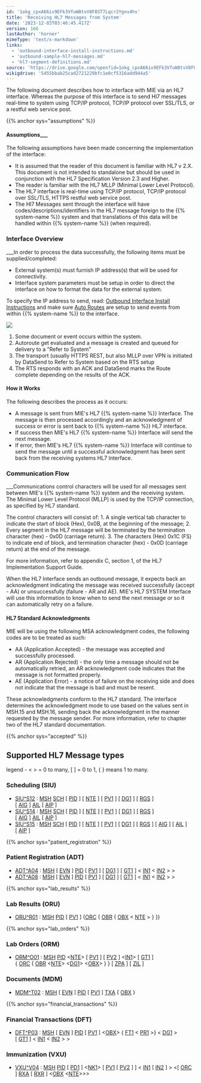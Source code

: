 ```yaml
---
id: '1okg_cpxA66iv9EFk3VfuW8tvV8F8ST7Lqcr2Ygnv4hs'
title: 'Receiving HL7 Messages from System'
date: '2023-12-03T03:46:45.417Z'
version: 166
lastAuthor: 'horner'
mimeType: 'text/x-markdown'
links:
  - 'outbound-interface-install-instructions.md'
  - 'outbound-sample-hl7-messages.md'
  - 'hl7-segment-definitions.md'
source: 'https://drive.google.com/open?id=1okg_cpxA66iv9EFk3VfuW8tvV8F8ST7Lqcr2Ygnv4hs'
wikigdrive: '5455bbab25cad2721229bfc1e0cf5316add944a5'
---
```

The following document describes how to interface with MIE via an HL7 interface. Whereas the purpose of this interface is to send Hl7 messages real-time to system using TCP/IP protocol, TCP/IP protocol over SSL/TLS, or a restful web service post.

{{% anchor sys="assumptions" %}}

#### Assumptions___

The following assumptions have been made concerning the implementation of the interface:

* It is assumed that the reader of this document is familiar with HL7 v 2.X. This document is not intended to standalone but should be used in conjunction with the HL7 Specification Version 2.3 and Higher.
* The reader is familiar with the HL7 MLLP (Minimal Lower Level Protocol).
* The HL7 interface is real-time using TCP/IP protocol, TCP/IP protocol over SSL/TLS, HTTPS restful web service post.
* The Hl7 Messages sent through the interface will have codes/descriptions/identifiers in the HL7 message foreign to the {{% system-name %}} system and that translations of this data will be handled within {{% system-name %}} (when required).

### Interface Overview

___In order to process the data successfully, the following items must be supplied/completed:

* External system(s) must furnish IP address(s) that will be used for connectivity.
* Interface system parameters must be setup in order to direct the interface on how to format the data for the external system.

To specify the IP address to send, read: [Outbound Interface Install Instructions](outbound-interface-install-instructions.md#overview) and make sure [Auto Routes](outbound-interface-install-instructions.md#auto-routes) are setup to send events from within {{% system-name %}}  to the interface.

![](../receiving-hl7-messages-from-system.assets/4646fbdde45da1a81be6ea94849def45.png)

1. Some document or event occurs within the system.
2. Autoroute get evaluated and a message is created and queued for delivery to a "Refer to System"
3. The transport (usually HTTPS REST, but also MLLP over VPN is initiated by DataSend to Refer to System based on the RTS setup
4. The RTS responds with an ACK and DataSend marks the Route complete depending on the results of the ACK.

#### How it Works

The following describes the process as it occurs:

* A message is sent from MIE's HL7 {{% system-name %}} Interface. The message is then processed accordingly and an acknowledgment of success or error is sent back to {{% system-name %}} HL7 interface.
* If success then MIE's HL7 {{% system-name %}} Interface will send the next message.
* If error, then MIE's HL7 {{% system-name %}} Interface will continue to send the message until a successful acknowledgment has been sent back from the receiving systems HL7 Interface.

### Communication Flow

___Communications control characters will be used for all messages sent between MIE's {{% system-name %}} system and the receiving system. The Minimal Lower Level Protocol (MLLP) is used by the TCP/IP connection, as specified by HL7 standard.

The control characters will consist of: 1. A single vertical tab character to indicate the start of block (Hex), 0x0B, at the beginning of the message; 2. Every segment in the HL7 message will be terminated by the termination character (hex) - 0x0D (carriage return). 3. The characters (Hex) 0x1C (FS) to indicate end of block, and termination character (hex) - 0x0D (carriage return) at the end of the message.

For more information, refer to appendix C, section 1, of the HL7 Implementation Support Guide.

When the HL7 Interface sends an outbound message, it expects back an acknowledgment indicating the message was received successfully (accept - AA) or unsuccessfully (failure - AR and AE). MIE's HL7 SYSTEM Interface will use this information to know when to send the next message or so it can automatically retry on a failure.

#### HL7 Standard Acknowledgments

MIE will be using the following MSA acknowledgment codes, the following codes are to be treated as such:

* AA (Application Accepted) - the message was accepted and successfully processed.
* AR (Application Rejected) - the only time a message should not be automatically retried, an AR acknowledgment code indicates that the message is not formatted properly.
* AE (Application Error) - a notice of failure on the receiving side and does not indicate that the message is bad and must be resent.

These acknowledgments conform to the HL7 standard. The interface determines the acknowledgment mode to use based on the values sent in MSH.15 and MSH.16, sending back the acknowledgment in the manner requested by the message sender. For more information, refer to chapter two of the HL7 standard documentation.

{{% anchor sys="accepted" %}}

## Supported HL7 Message types

legend - < > = 0 to many, [ ] = 0 to 1, { } means 1 to many.

### Scheduling (SIU)

* [SIU^S12](outbound-sample-hl7-messages.md#sius12) : [MSH](hl7-segment-definitions.md#message-header-msh) [SCH](hl7-segment-definitions.md#scheduling-activity-information-sch) [ [PID](hl7-segment-definitions.md#patient-identification-pid) ] [ [NTE](hl7-segment-definitions.md#notes-and-comments-nte) ] [ [PV1](hl7-segment-definitions.md#patient-visit-pv1) ] [ [DG1](hl7-segment-definitions.md#diagnosis-dg1) ] [ [RGS](hl7-segment-definitions.md#resource-group-rgs) ] [ [AIG](hl7-segment-definitions.md#appointment-information-general-resource-aig) ] [AIL](hl7-segment-definitions.md#appointment-information-location-resource-ail) [ [AIP](hl7-segment-definitions.md#appointment-information-personnel-resource-aip) ]
* [SIU^S14](outbound-sample-hl7-messages.md#sius14) : [MSH](hl7-segment-definitions.md#message-header-msh) [SCH](hl7-segment-definitions.md#scheduling-activity-information-sch) [ [PID](hl7-segment-definitions.md#patient-identification-pid) ] [ [NTE](hl7-segment-definitions.md#notes-and-comments-nte) ] [ [PV1](hl7-segment-definitions.md#patient-visit-pv1) ] [ [DG1](hl7-segment-definitions.md#diagnosis-dg1) ] [ [RGS](hl7-segment-definitions.md#resource-group-rgs) ] [ [AIG](hl7-segment-definitions.md#appointment-information-general-resource-aig) ] [AIL](hl7-segment-definitions.md#appointment-information-location-resource-ail) [ [AIP](hl7-segment-definitions.md#appointment-information-personnel-resource-aip) ]
* [SIU^S15](outbound-sample-hl7-messages.md#sius15) : [MSH](hl7-segment-definitions.md#message-header-msh) [SCH](hl7-segment-definitions.md#scheduling-activity-information-sch) [ [PID](hl7-segment-definitions.md#patient-identification-pid) ] [ [NTE](hl7-segment-definitions.md#notes-and-comments-nte) ] [ [PV1](hl7-segment-definitions.md#patient-visit-pv1) ] [ [DG1](hl7-segment-definitions.md#diagnosis-dg1) ] [ [RGS](hl7-segment-definitions.md#resource-group-rgs) ] [ [AIG](hl7-segment-definitions.md#appointment-information-general-resource-aig) ] [ [AIL](hl7-segment-definitions.md#appointment-information-location-resource-ail) ] [ [AIP](hl7-segment-definitions.md#appointment-information-personnel-resource-aip) ]

{{% anchor sys="patient_registration" %}}

### Patient Registration (ADT)

* [ADT^A04](outbound-sample-hl7-messages.md#adta04) : [MSH](hl7-segment-definitions.md#message-header-msh) [ [EVN](hl7-segment-definitions.md#event-type-evn) ] [PID](hl7-segment-definitions.md#patient-identification-pid) [ [PV1](hl7-segment-definitions.md#patient-visit-pv1) ] [ [DG1](hl7-segment-definitions.md#diagnosis-dg1) ] [ [GT1](hl7-segment-definitions.md#guarantor-gt1) ] < [IN1](hl7-segment-definitions.md#insurance-in1) < [IN2](hl7-segment-definitions.md#insurance-additional-information-in2) > >
* [ADT^A08](outbound-sample-hl7-messages.md#adta08) : [MSH](hl7-segment-definitions.md#message-header-msh) [ [EVN](hl7-segment-definitions.md#event-type-evn) ] [PID](hl7-segment-definitions.md#patient-identification-pid) [ [PV1](hl7-segment-definitions.md#patient-visit-pv1) ] [ [DG1](hl7-segment-definitions.md#diagnosis-dg1) ] [ [GT1](hl7-segment-definitions.md#guarantor-gt1) ] < [IN1](hl7-segment-definitions.md#insurance-in1) < [IN2](hl7-segment-definitions.md#insurance-additional-information-in2) > >

{{% anchor sys="lab_results" %}}

### Lab Results (ORU)

* [ORU^R01](outbound-sample-hl7-messages.md#orur01) : [MSH](hl7-segment-definitions.md#message-header-msh) [PID](hl7-segment-definitions.md#patient-identification-pid) [ [PV1](hl7-segment-definitions.md#patient-visit-pv1) ] {[ORC](hl7-segment-definitions.md#common-order-orc) { [OBR](hl7-segment-definitions.md#observation-request-obr) { [OBX](hl7-segment-definitions.md#observation/result-obx) < [NTE](hl7-segment-definitions.md#notes-and-comments-nte) > } }}

{{% anchor sys="lab_orders" %}}

### Lab Orders (ORM)

* [ORM^O01](outbound-sample-hl7-messages.md#ormo01) : [MSH](hl7-segment-definitions.md#message-header-msh) [PID](hl7-segment-definitions.md#patient-identification-pid) <[NTE](hl7-segment-definitions.md#notes-and-comments-nte)> [ [PV1](hl7-segment-definitions.md#patient-visit-pv1) ] [ [PV2](hl7-segment-definitions.md#patient-visit-additional-information-pv2) ] <[IN1](hl7-segment-definitions.md#insurance-in1)> [ [GT1](hl7-segment-definitions.md#guarantor-gt1) ] { [ORC](hl7-segment-definitions.md#common-order-orc) { [OBR](hl7-segment-definitions.md#observation-request-obr) <[NTE](hl7-segment-definitions.md#notes-and-comments-nte)> <[DG1](hl7-segment-definitions.md#diagnosis-dg1)> <[OBX](hl7-segment-definitions.md#observation/result-obx)> } } [ [ZPA](hl7-segment-definitions.md#zpa) ] [ [ZIL](hl7-segment-definitions.md#zil) ]

### Documents (MDM)

* [MDM^T02](outbound-sample-hl7-messages.md#mdmt02) : [MSH](hl7-segment-definitions.md#message-header-msh) [ [EVN](hl7-segment-definitions.md#event-type-evn) ] [PID](hl7-segment-definitions.md#patient-identification-pid) [ [PV1](hl7-segment-definitions.md#patient-visit-pv1) ] [TXA](hl7-segment-definitions.md#transcription-document-header-txa) { [OBX](hl7-segment-definitions.md#observation/result-obx) }

{{% anchor sys="financial_transactions" %}}

### Financial Transactions (DFT)

* [DFT^P03](outbound-sample-hl7-messages.md#dftp03) : [MSH](hl7-segment-definitions.md#message-header-msh) [ [EVN](hl7-segment-definitions.md#event-type-evn) ] [PID](hl7-segment-definitions.md#patient-identification-pid) [ [PV1](hl7-segment-definitions.md#patient-visit-pv1) ] <[OBX](hl7-segment-definitions.md#observation/result-obx)> { [FT1](hl7-segment-definitions.md#financial-transaction-ft1) < [PR1](hl7-segment-definitions.md#procedures-pr1) >} < [DG1](hl7-segment-definitions.md#diagnosis-dg1) > [ [GT1](hl7-segment-definitions.md#guarantor-gt1) ] < [IN1](hl7-segment-definitions.md#insurance-in1) < [IN2](hl7-segment-definitions.md#insurance-additional-information-in2) > >

### Immunization (VXU)

* [VXU^V04](outbound-sample-hl7-messages.md#vxuv04) : [MSH](hl7-segment-definitions.md#message-header-msh) [PID](hl7-segment-definitions.md#patient-identification-pid) [ [PD1](hl7-segment-definitions.md#patient-additional-demographics-pd1) ] <[NK1](hl7-segment-definitions.md#next-of-kin/associated-parties-nk1)> [ [PV1](hl7-segment-definitions.md#patient-visit-pv1) [ [PV2](hl7-segment-definitions.md#patient-visit-additional-information-pv2) ] ] < [IN1](hl7-segment-definitions.md#insurance-in1) [ [IN2](hl7-segment-definitions.md#insurance-additional-information-in2) ] > <[ [ORC](hl7-segment-definitions.md#common-order-orc) ] [RXA](hl7-segment-definitions.md#pharmacy/treatment-administration-rxa) [ [RXR](hl7-segment-definitions.md#pharmacy/treatment-route-rxr) ] <[OBX](hl7-segment-definitions.md#observation/result-obx) <[NTE](hl7-segment-definitions.md#notes-and-comments-nte)>>>
